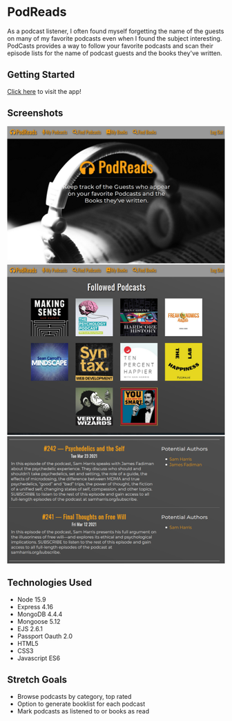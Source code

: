 # PodReads

As a podcast listener, I often found myself forgetting the name of the guests on many of my favorite podcasts even when I found the subject interesting. PodCasts provides a way to follow your favorite podcasts and scan their episode lists for the name of podcast guests and the books they've written.

## Getting Started

[Click here](https://snyles-podreads.herokuapp.com) to visit the app!

## Screenshots

![PodReads Screenshot 1](https://raw.githubusercontent.com/snyles/podreads/main/public/images/PR-Screenshot1.png)
![PodReads Screenshot 2](https://raw.githubusercontent.com/snyles/podreads/main/public/images/PR-Screenshot2.png)
![PodReads Screenshot 3](https://raw.githubusercontent.com/snyles/podreads/main/public/images/PR-Screenshot3.png)

## Technologies Used

* Node 15.9
* Express 4.16
* MongoDB 4.4.4
* Mongoose 5.12
* EJS 2.6.1
* Passport Oauth 2.0
* HTML5
* CSS3
* Javascript ES6

## Stretch Goals

* Browse podcasts by category, top rated
* Option to generate booklist for each podcast
* Mark podcasts as listened to or books as read
  
